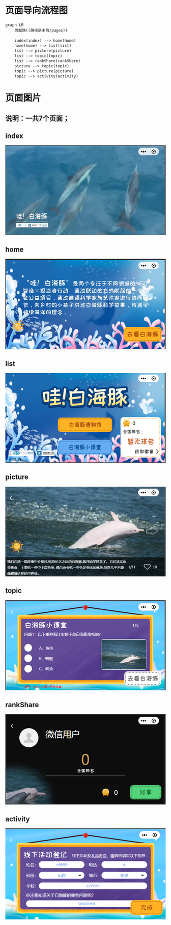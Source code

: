 # 页面导向流程图

```mermaid
graph LR
	页面路((路径是主包/pages))
	
    index(index) --> home(home)
    home(home) --> list(list)
    list --> picture(picture)
    list --> topic(topic)
    list --> rankShare(rankShare)
    picture --> topic(topic)
    topic --> picture(picture)
    topic --> activity(activity)
```

# 页面图片

## 说明：一共7个页面；

## index

![image-20211103115005609](images/image-20211103115005609.png)



## home

![image-20211103115027241](images/image-20211103115027241.png)



## list

![image-20211103115546748](images/image-20211103115546748.png)

## picture

![image-20211103115222813](images/image-20211103115222813.png)



## topic

![image-20211103115310442](images/image-20211103115310442.png)



## rankShare

![image-20211103115417099](images/image-20211103115417099.png)



## activity

![image-20211103114928988](images/image-20211103114928988-16359195907241.png)



